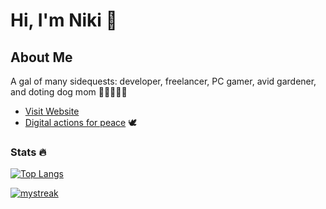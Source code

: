 # Hi, I'm Niki 👋 

## About Me
A gal of many sidequests: developer, freelancer, PC gamer, avid gardener, and doting dog mom 🌱👩🏻‍💻🐶

- [Visit Website](https://nixwebdev.com)
- [Digital actions for peace](https://ceasefiretoday.com/) 🕊️

### Stats 🔥
[![Top Langs](https://github-readme-stats.vercel.app/api/top-langs/?username=nrenner0211&theme=react&layout=donut)](https://github.com/nrenner0211/github-readme-stats)

<a href=""> 
  <img align-"top center" justify="center" src="https://github-readme-streak-stats.herokuapp.com/?user=nrenner0211&theme=react" alt="mystreak"/>
</a>
